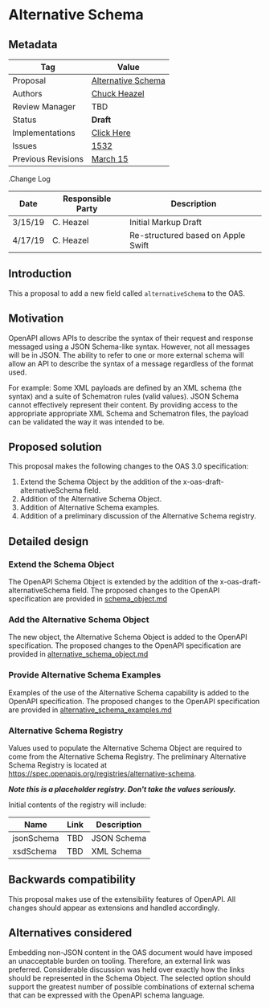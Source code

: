 # Alternative Schema

## Metadata

| Tag | Value |
| --- | ----- |
| Proposal | [Alternative Schema](https://github.com/OAI/OpenAPI-Specification/tree/master/proposals/Alternative%20Schema) |
| Authors | [Chuck Heazel](https://github.com/{cmheazel}) |
| Review Manager | TBD |
| Status | **Draft** |
| Implementations | [Click Here](https://github.com/OAI/OpenAPI-Specification/tree/master/proposals/Alternative%20Schema/implementations.md) |
| Issues | [1532](https://github.com/OAI/OpenAPI-Specification/issues/1532) |
| Previous Revisions | [March 15](https://github.com/OAI/OpenAPI-Specification/pull/1868#issue-261689900) |

.Change Log

| Date | Responsible Party | Description |
| ---- | ----------------- | ----------- |
| 3/15/19 | C. Heazel | Initial Markup Draft |
| 4/17/19 | C. Heazel | Re-structured based on Apple Swift |

## Introduction

This a proposal to add a new field called ``alternativeSchema`` to the OAS.

## Motivation

OpenAPI allows APIs to describe the syntax of their request and response messaged using a JSON Schema-like syntax. However, not all messages will be in JSON. The ability to refer to one or more external schema will allow an API to describe the syntax of a message regardless of the format used.

For example: Some XML payloads are defined by an XML schema (the syntax) and a suite of Schematron rules (valid values). JSON Schema cannot effectively represent their content. By providing access to the appropriate appropriate XML Schema and Schematron files, the payload can be validated the way it was intended to be.

## Proposed solution

This proposal makes the following changes to the OAS 3.0 specification:

1. Extend the Schema Object by the addition of the x-oas-draft-alternativeSchema field.
1. Addition of the Alternative Schema Object.
1. Addition of Alternative Schema examples.
1. Addition of a preliminary discussion of the Alternative Schema registry.

## Detailed design

### Extend the Schema Object

The OpenAPI Schema Object is extended by the addition of the x-oas-draft-alternativeSchema field. The proposed changes to the OpenAPI specification are provided in [schema_object.md](https://github.com/OAI/OpenAPI-Specification/tree/master/proposals/Alternative%20Schema/schema_object.md)

### Add the Alternative Schema Object

The new object, the Alternative Schema Object is added to the OpenAPI specification. The proposed changes to the OpenAPI specification are provided in [alternative_schema_object.md](https://github.com/OAI/OpenAPI-Specification/tree/master/proposals/Alternative%20Schema/alternative_schema_object.md)

### Provide Alternative Schema Examples

Examples of the use of the Alternative Schema capability is added to the OpenAPI specification. The proposed changes to the OpenAPI specification are provided in [alternative_schema_examples.md](https://github.com/OAI/OpenAPI-Specification/tree/master/proposals/Alternative%20Schema/alternative_schema_examples.md)

### Alternative Schema Registry

Values used to populate the Alternative Schema Object are required to come from the Alternative Schema Registry. The preliminary Alternative Schema Registry is located at <https://spec.openapis.org/registries/alternative-schema>.

***Note this is a placeholder registry. Don't take the values seriously.***

Initial contents of the registry will include:

| Name       | Link | Description |
| ---------- | ---- | ----------- |
| jsonSchema | TBD  | JSON Schema |
| xsdSchema  | TBD  | XML Schema  |

## Backwards compatibility

This proposal makes use of the extensibility features of OpenAPI. All changes should appear as extensions and handled accordingly.

## Alternatives considered

Embedding non-JSON content in the OAS document would have imposed an unacceptable burden on tooling. Therefore, an external link was preferred. Considerable discussion was held over exactly how the links should be represented in the Schema Object. The selected option should support the greatest number of possible combinations of external schema that can be expressed with the OpenAPI schema language.
